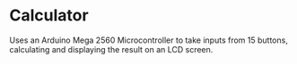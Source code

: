 # Calculator

Uses an Arduino Mega 2560 Microcontroller to take inputs from 15 buttons, calculating and displaying the result on an LCD screen.